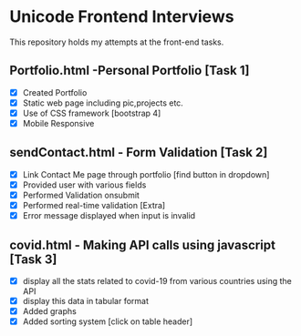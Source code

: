 # Unicode Frontend Interviews

This repository holds my attempts at the front-end tasks.

## Portfolio.html -Personal Portfolio [Task 1]

* [X] Created Portfolio
* [X] Static web page including pic,projects etc.
* [X] Use of CSS framework [bootstrap 4]
* [X] Mobile Responsive

## sendContact.html - Form Validation [Task 2]

* [X] Link Contact Me page through portfolio [find button in dropdown]
* [X] Provided user with various fields
* [X] Performed Validation onsubmit
* [X] Performed real-time validation [Extra]
* [X] Error message displayed when input is invalid

## covid.html - Making API calls using javascript [Task 3]

* [X] display all the stats related to covid-19 from various countries using the API
* [X] display this data in tabular format
* [X] Added graphs
* [X] Added sorting system [click on table header]
